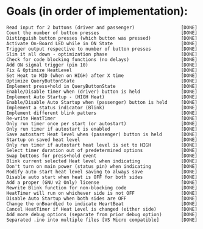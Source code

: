 # Goals (in order of implementation):
    Read input for 2 buttons (driver and passenger)					[DONE]
	Count the number of button presses								[DONE]
	Distinguish button presses (which button was pressed)			[DONE]
	Activate On-Board LED while in ON State							[DONE]
	Trigger output respective to number of button presses			[DONE]
	Slim it all down - optimization phase							[DONE]
	Check for code blocking functions (no delays)					[DONE]
	Add ON signal trigger (pin 10)									[DONE]
	Fix & Optimize HeatLevel										[DONE]
	Set Heat to MID (when on HIGH) after X time						[DONE]
	Optimize QueryButtonState										[DONE]
	Implement press+hold in QueryButtonState						[DONE]
	Enable/Disable timer when (driver) button is held				[DONE]
	Implement Auto Startup - (HIGH Heat)							[DONE]
	Enable/Disable Auto Startup when (passenger) button is held		[DONE]
	Implement a status indicator (Blink)							[DONE]
	Implement different blink patters								[DONE]
	Re-write HeatTimer												[DONE]
	Only run timer once per start (or autostart)					[DONE]
	Only run timer if autostart is enabled							[DONE]
	Save autostart Heat level when (passenger) button is held		[DONE]
	Startup on saved heat level										[DONE]
	Only run timer if autostart heat level is set to HIGH			[DONE]
	Select timer duration out of predetermined options				[DONE]
	Swap buttons for press+hold event								[DONE]
	Blink current selected Heat level when indicating				[DONE]
	Don't turn on main power (status pin) when indicating			[DONE]
	Modify auto start heat level saving to always save				[DONE]
	Disable auto start when heat is OFF for both sides				[DONE]
	Add a proper (GNU v2 Only) license								[DONE]
	Rewrite Blink function for non-blocking code					[DONE]
	HeatTimer will run on whichever side is not OFF					[DONE]
	Disable Auto Startup when both sides are OFF					[DONE]
	Change the onBoardLed to indicate HeartBeat						[DONE]
	Cancel HeatTimer if Heat Level is changed (either side)			[DONE]
	Add more debug options (separate from prior debug option)		[DONE]
	Separated .ino into multiple files [VS Micro compatible]		[DONE]
